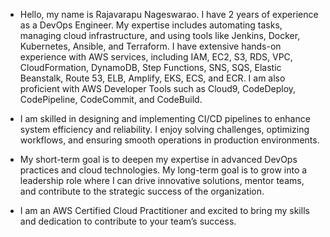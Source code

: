 - Hello, my name is Rajavarapu Nageswarao. I have 2 years of experience as a DevOps Engineer. My expertise includes automating tasks, managing cloud infrastructure, and using tools like Jenkins, Docker, Kubernetes, Ansible, and Terraform. I have extensive hands-on experience with AWS services, including IAM, EC2, S3, RDS, VPC, CloudFormation, DynamoDB, Step Functions, SNS, SQS, Elastic Beanstalk, Route 53, ELB, Amplify, EKS, ECS, and ECR. I am also proficient with AWS Developer Tools such as Cloud9, CodeDeploy, CodePipeline, CodeCommit, and CodeBuild.

- I am skilled in designing and implementing CI/CD pipelines to enhance system efficiency and reliability. I enjoy solving challenges, optimizing workflows, and ensuring smooth operations in production environments.

- My short-term goal is to deepen my expertise in advanced DevOps practices and cloud technologies. My long-term goal is to grow into a leadership role where I can drive innovative solutions, mentor teams, and contribute to the strategic success of the organization.

- I am an AWS Certified Cloud Practitioner and excited to bring my skills and dedication to contribute to your team’s success.
